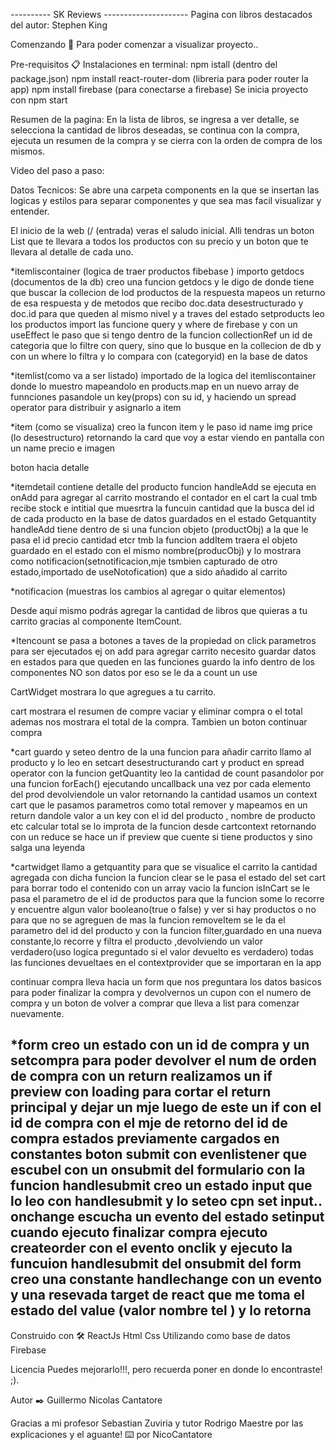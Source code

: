 ---------- SK Reviews ---------------------
Pagina con libros destacados del autor: Stephen King

Comenzando 🚀
Para poder comenzar a visualizar proyecto..

Pre-requisitos 📋
Instalaciones en terminal:  npm istall (dentro del package.json)
                            npm install react-router-dom (libreria para poder router la app)
                            npm install firebase (para conectarse a firebase)
Se inicia proyecto con npm start

Resumen de la pagina:
En la lista de libros, se ingresa a ver detalle, se selecciona la cantidad de libros deseadas, se continua con la compra, ejecuta un resumen de la compra y se cierra con la orden de compra de los mismos.

Video del paso a paso:

[](..%5C..%5CVideos%5CCaptures%5CReact%20App%20-%20Brave%202022-05-12%2017-06-43.mp4)

Datos Tecnicos:
Se abre una carpeta components en la que se insertan las logicas y estilos para separar componentes y que sea mas facil visualizar y entender.

El inicio de la web (/ (entrada) veras el saludo inicial.
Alli tendras un boton List que te llevara a todos los productos con su precio y un boton que te llevara al detalle de cada uno.

*itemliscontainer (logica de traer productos fibebase )
importo getdocs (documentos de la db)
creo una funcion getdocs y le digo de donde tiene que buscar la collecion de lod productos de la respuesta
mapeos un returno de esa respuesta y de metodos que recibo doc.data desestructurado y doc.id para que queden al mismo nivel
y a traves del estado setproducts leo los productos
import las funcione query y where de firebase
y con un useEffect le paso que si tengo dentro de la funcion collectionRef un id de categoria
que lo filtre con query, sino que lo busque en la collecion de db  y con un where lo filtra y lo compara con  (categoryid) en la base de datos
 
*itemlist(como va a ser listado) importado de la logica del itemliscontainer
donde lo muestro mapeandolo en products.map
en un nuevo array de funnciones pasandole un key(props) con su id, y haciendo un spread operator para distribuir y asignarlo a item

*item (como se visualiza)
creo la funcon item y le paso id name img price (lo desestructuro)
retornando la card que voy a estar viendo en pantalla con un name precio e imagen

boton hacia detalle

*itemdetail contiene detalle del producto
funcion handleAdd se ejecuta en onAdd para agregar al carrito mostrando el contador en el cart
la cual tmb recibe stock e intitial que muesrtra la funcuin cantidad que la busca del id de cada producto en la base de datos guardados en el estado Getquantity
handleAdd tiene dentro de si una funcion objeto (productObj) a la que le pasa el id precio cantidad etcr tmb 
la funcion addItem traera el objeto guardado en el estado con el mismo nombre(producObj) y lo mostrara como notificacion(setnotificacion,mje tsmbien capturado de otro estado,importado de useNotofication) que a sido añadido al carrito

*notificacion (muestras los cambios al agregar o quitar elementos)

 
Desde aquí mismo podrás agregar la cantidad de libros que quieras a tu carrito gracias al componente ItemCount. 

*Itencount
se pasa a botones a taves de la propiedad on click parametros para ser ejecutados
ej on add para agregar carrito
necesito guardar datos en estados para que queden en las funciones
guardo la info dentro de los componentes NO son datos
por eso se le da a count un use

CartWidget mostrara lo que agregues a tu carrito.

cart mostrara el resumen de compre vaciar y eliminar compra o el total
ademas nos mostrara el total de la compra.
Tambien un boton continuar compra

*cart guardo y seteo dentro de la una funcion para añadir carrito llamo al producto 
y lo leo en setcart desestructurando cart y product en spread operator
con la funcion getQuantity leo la cantidad de count 
pasandolor por una funcion forEach() ejecutando uncallback una vez por cada elemento del prod devolviendole un valor
retornando la cantidad 
usamos un context cart que le pasamos parametros como total remover  y mapeamos en un return
dandole valor a un key con el id del producto , nombre de producto etc
calcular total se lo improta de la funcion desde cartcontext retornando con un reduce
se hace un if preview que cuente si tiene productos y sino salga una leyenda

*cartwidget
llamo a getquantity para que se visualice el carrito la cantidad agregada con dicha funcion
la funcion clear  se le pasa el estado del set cart para borrar todo el contenido con un array vacio
la funcion isInCart se le pasa el parametro de el id de productos para que la funcion some lo recorre y encuentre algun 
valor booleano(true o false) y ver si hay productos o no para que no se agreguen de mas
la funcion removeItem se le da el parametro del id del producto y con la funcion filter,guardado en una nueva constante,lo recorre y filtra el producto ,devolviendo un valor verdadero(uso logica preguntado si el valor devuelto es verdadero)
todas las funciones devueltaes en el contextprovider que se importaran en la app

continuar compra lleva hacia un form 
que nos preguntara los datos basicos para poder finalizar la compra y devolvernos un cupon con el numero de compra
y un boton de volver a comprar que lleva a list para comenzar nuevamente.

*form
creo un estado con un id de compra y un setcompra para poder devolver el num de orden de compra con un return
realizamos un if preview con loading para cortar el return principal y dejar un mje
luego de este un if con el id de compra con el mje de retorno del id de compra
estados previamente cargados en constantes
boton submit con evenlistener que escubel con un onsubmit del formulario
con la funcion handlesubmit
creo un estado input que lo leo con handlesubmit y lo seteo cpn set input..
onchange escucha un evento del estado setinput
cuando ejecuto finalizar compra ejecuto createorder con el evento onclik y ejecuto la funcuion handlesubmit del onsubmit del form
creo una constante handlechange con un evento y una resevada target de react que me toma el estado del value (valor nombre tel ) y lo 
retorna 
-------------------------------------------------------------------------------------

Construido con 🛠️
ReactJs
Html
Css
Utilizando como base de datos Firebase

Licencia 
Puedes mejorarlo!!!, pero recuerda poner en donde lo encontraste! ;).

Autor ✒️
Guillermo Nicolas Cantatore


Gracias a mi profesor Sebastian Zuviria 
y tutor Rodrigo Maestre por las explicaciones y el aguante!
⌨️ por NicoCantatore 